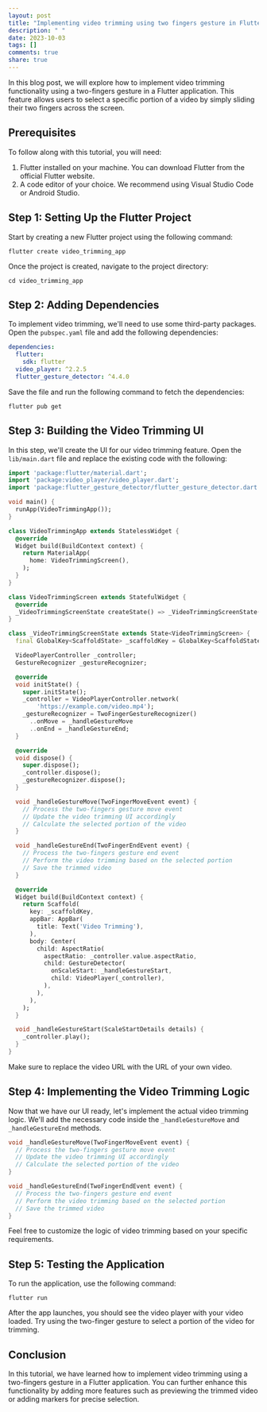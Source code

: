 ```yaml
---
layout: post
title: "Implementing video trimming using two fingers gesture in Flutter"
description: " "
date: 2023-10-03
tags: []
comments: true
share: true
---
```


In this blog post, we will explore how to implement video trimming functionality using a two-fingers gesture in a Flutter application. This feature allows users to select a specific portion of a video by simply sliding their two fingers across the screen.

## Prerequisites
To follow along with this tutorial, you will need:

1. Flutter installed on your machine. You can download Flutter from the official Flutter website.
2. A code editor of your choice. We recommend using Visual Studio Code or Android Studio.

## Step 1: Setting Up the Flutter Project
Start by creating a new Flutter project using the following command:

```shell
flutter create video_trimming_app
```

Once the project is created, navigate to the project directory:

```shell
cd video_trimming_app
```

## Step 2: Adding Dependencies
To implement video trimming, we'll need to use some third-party packages. Open the `pubspec.yaml` file and add the following dependencies:

```yaml
dependencies:
  flutter:
    sdk: flutter
  video_player: ^2.2.5
  flutter_gesture_detector: ^4.4.0
```

Save the file and run the following command to fetch the dependencies:

```shell
flutter pub get
```

## Step 3: Building the Video Trimming UI
In this step, we'll create the UI for our video trimming feature. Open the `lib/main.dart` file and replace the existing code with the following:

```dart
import 'package:flutter/material.dart';
import 'package:video_player/video_player.dart';
import 'package:flutter_gesture_detector/flutter_gesture_detector.dart';

void main() {
  runApp(VideoTrimmingApp());
}

class VideoTrimmingApp extends StatelessWidget {
  @override
  Widget build(BuildContext context) {
    return MaterialApp(
      home: VideoTrimmingScreen(),
    );
  }
}

class VideoTrimmingScreen extends StatefulWidget {
  @override
  _VideoTrimmingScreenState createState() => _VideoTrimmingScreenState();
}

class _VideoTrimmingScreenState extends State<VideoTrimmingScreen> {
  final GlobalKey<ScaffoldState> _scaffoldKey = GlobalKey<ScaffoldState>();

  VideoPlayerController _controller;
  GestureRecognizer _gestureRecognizer;

  @override
  void initState() {
    super.initState();
    _controller = VideoPlayerController.network(
        'https://example.com/video.mp4');
    _gestureRecognizer = TwoFingerGestureRecognizer()
      ..onMove = _handleGestureMove
      ..onEnd = _handleGestureEnd;
  }

  @override
  void dispose() {
    super.dispose();
    _controller.dispose();
    _gestureRecognizer.dispose();
  }

  void _handleGestureMove(TwoFingerMoveEvent event) {
    // Process the two-fingers gesture move event
    // Update the video trimming UI accordingly
    // Calculate the selected portion of the video
  }

  void _handleGestureEnd(TwoFingerEndEvent event) {
    // Process the two-fingers gesture end event
    // Perform the video trimming based on the selected portion
    // Save the trimmed video
  }

  @override
  Widget build(BuildContext context) {
    return Scaffold(
      key: _scaffoldKey,
      appBar: AppBar(
        title: Text('Video Trimming'),
      ),
      body: Center(
        child: AspectRatio(
          aspectRatio: _controller.value.aspectRatio,
          child: GestureDetector(
            onScaleStart: _handleGestureStart,
            child: VideoPlayer(_controller),
          ),
        ),
      ),
    );
  }

  void _handleGestureStart(ScaleStartDetails details) {
    _controller.play();
  }
}
```

Make sure to replace the video URL with the URL of your own video.

## Step 4: Implementing the Video Trimming Logic
Now that we have our UI ready, let's implement the actual video trimming logic. We'll add the necessary code inside the `_handleGestureMove` and `_handleGestureEnd` methods.

```dart
void _handleGestureMove(TwoFingerMoveEvent event) {
  // Process the two-fingers gesture move event
  // Update the video trimming UI accordingly
  // Calculate the selected portion of the video
}

void _handleGestureEnd(TwoFingerEndEvent event) {
  // Process the two-fingers gesture end event
  // Perform the video trimming based on the selected portion
  // Save the trimmed video
}
```

Feel free to customize the logic of video trimming based on your specific requirements.

## Step 5: Testing the Application
To run the application, use the following command:

```shell
flutter run
```

After the app launches, you should see the video player with your video loaded. Try using the two-finger gesture to select a portion of the video for trimming.

## Conclusion
In this tutorial, we have learned how to implement video trimming using a two-fingers gesture in a Flutter application. You can further enhance this functionality by adding more features such as previewing the trimmed video or adding markers for precise selection.